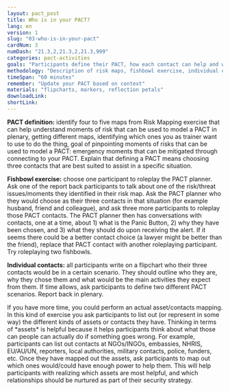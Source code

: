 ```yaml
---
layout: pact_post
title: Who is in your PACT?
lang: en
version: 1
slug: "03-who-is-in-your-pact"
cardNum: 3
numDash: "21.3,2,21.3,2,21.3,999"
categories: pact-activities
goals: "Participants define their PACT, how each contact can help and what to do in case of emergency"
methodology: "Description of risk maps, fishbowl exercise, individual contact mapping"
timeSpan: "60 minutes"
remember: "Update your PACT based on context"
materials: "flipcharts, markers, reflection petals"
downloadLink:
shortLink:
---
```


**PACT definition:** identify four to five maps from Risk Mapping exercise that can help understand moments of risk that can be used to model a PACT in plenary, getting different maps, identifying which ones you as trainer want to use to do the thing, goal of pinpointing moments of risks that can be used to model a PACT: emergency moments that can be mitigated through connecting to your PACT. Explain that defining a PACT means choosing three contacts that are best suited to assist in a specific situation.

**Fishbowl exercise:** choose one participant to roleplay the PACT planner. Ask one of the report back participants to talk about one of the risk/threat issues/moments they identified in their risk map. Ask the PACT planner who they would choose as their three contacts in that situation (for example husband, friend and colleague), and ask three more participants to roleplay those PACT contacts. The PACT planner then has conversations with contacts, one at a time, about 1) what is the Panic Button, 2) why they have been chosen, and 3) what they should do upon receiving the alert. If it seems there could be a better contact choice (a lawyer might be better than the friend), replace that PACT contact with another roleplaying participant. Try roleplaying two fishbowls.

**Individual contacts:** all participants write on a flipchart who their three contacts would be in a certain scenario. They should outline who they are, why they chose them and what would be the main activities they expect from them. If time allows, ask participants to define two different PACT scenarios. Report back in plenary.

<div class="cs-online" id="onlineContent" markdown="1">
If you have more time, you could perform an actual asset/contacts mapping. In this kind of exercise you ask participants to list out (or represent in some way) the different kinds of assets or contacts they have. Thinking in terms of *assets* is helpful because it helps participants think about what those can people can actually do if something goes wrong. For example, participants can list out contacts at NGOs/INGOs, embassies, NHRIS, EU/AU/UN, reporters, local authorities, military contacts, police, funders, etc. Once they have mapped out the assets, ask participants to map out which ones would/could have enough power to help them. This will help participants with realizing which assets are most helpful, and which relationships should be nurtured as part of their security strategy.
</div>
